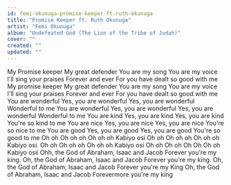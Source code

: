 ```yaml
---
id: femi-okunuga-promise-keeper-ft-ruth-okunuga
title: "Promise Keeper ft. Ruth Okunuga"
artist: "Femi Okunuga"
album: "Undefeated God (The Lion of the Tribe of Judah)"
cover: ""
created: ""
updated: ""
---
```


My Promise keeper
My great defender
You are my song
You are my voice
I'll sing your praises
Forever and ever
For you have dealt so good with me
My promise keeper
My great defender
You are my song
You are my voice
I'll sing your praises
Forever and ever
For you have dealt so good with me
You are wonderful
Yes, you are wonderful
Yes, you are wonderful
Wonderful to me
You are wonderful
Yes, you are wonderful
Yes, you are wonderful
Wonderful to me
You are kind
Yes, you are kind
Yes, you are kind
You're so kind to me
You are nice
Yes, you are nice
Yes, you are nice
You're so nice to me
You are good
Yes, you are good
Yes, you are good
You're so good to me
Oh oh
Oh oh oh
Oh oh oh
Kabiyo osi
Oh oh
Oh oh oh
Oh oh oh
Kabiyo osi.
Oh oh
Oh oh oh
Oh oh oh
Kabiyo osi
Oh oh
Oh oh Oh
Oh Oh oh
Kabiyo osii
Ohh, the God of Abraham, Isaac and Jacob
Forever you're my king.
Oh, the God of Abraham, Isaac and Jacob
Forever you're my king.
Oh, the God of Abraham, Isaac and Jacob
Forever you're my King
Oh, the God of Abraham, Isaac and Jacob
Forevermore you're my king